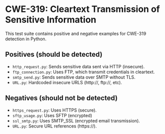 # CWE-319: Cleartext Transmission of Sensitive Information

This test suite contains positive and negative examples for CWE-319 detection in Python.

## Positives (should be detected)
- `http_request.py`: Sends sensitive data sent via HTTP (insecure).
- `ftp_connection.py`: Uses FTP, which transmit credentials in cleartext.
- `smtp_send.py`: Sends sensitive data over SMTP without TLS.
- `URL.py`: Hardcoded insecure URLS (http://, ftp://, etc).

## Negatives (should not be detected)
- `https_request.py`: Uses HTTPS (secure).
- `sftp_usage.py`: Uses SFTP (encrypted)
- `ssl_smtp.py`: Uses SMTP_SSL (encrypted email transmission).
- `URL.py`: Secure URL references (https://).
